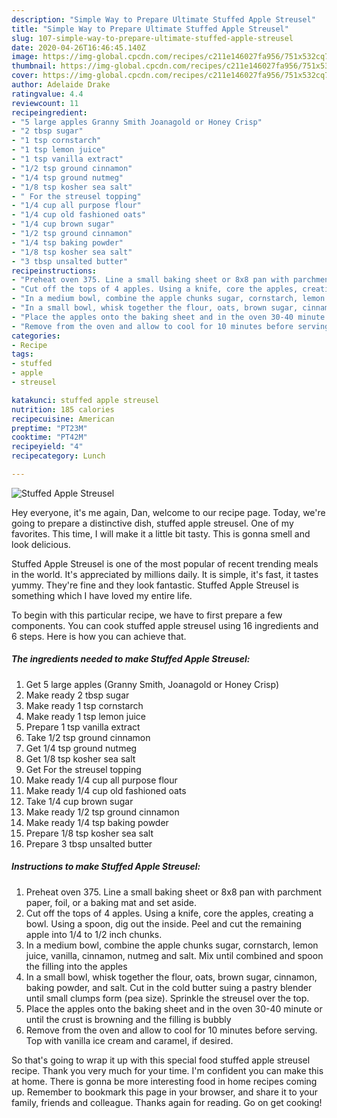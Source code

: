 ```yaml
---
description: "Simple Way to Prepare Ultimate Stuffed Apple Streusel"
title: "Simple Way to Prepare Ultimate Stuffed Apple Streusel"
slug: 107-simple-way-to-prepare-ultimate-stuffed-apple-streusel
date: 2020-04-26T16:46:45.140Z
image: https://img-global.cpcdn.com/recipes/c211e146027fa956/751x532cq70/stuffed-apple-streusel-recipe-main-photo.jpg
thumbnail: https://img-global.cpcdn.com/recipes/c211e146027fa956/751x532cq70/stuffed-apple-streusel-recipe-main-photo.jpg
cover: https://img-global.cpcdn.com/recipes/c211e146027fa956/751x532cq70/stuffed-apple-streusel-recipe-main-photo.jpg
author: Adelaide Drake
ratingvalue: 4.4
reviewcount: 11
recipeingredient:
- "5 large apples Granny Smith Joanagold or Honey Crisp"
- "2 tbsp sugar"
- "1 tsp cornstarch"
- "1 tsp lemon juice"
- "1 tsp vanilla extract"
- "1/2 tsp ground cinnamon"
- "1/4 tsp ground nutmeg"
- "1/8 tsp kosher sea salt"
- " For the streusel topping"
- "1/4 cup all purpose flour"
- "1/4 cup old fashioned oats"
- "1/4 cup brown sugar"
- "1/2 tsp ground cinnamon"
- "1/4 tsp baking powder"
- "1/8 tsp kosher sea salt"
- "3 tbsp unsalted butter"
recipeinstructions:
- "Preheat oven 375. Line a small baking sheet or 8x8 pan with parchment paper, foil, or a baking mat and set aside."
- "Cut off the tops of 4 apples. Using a knife, core the apples, creating a bowl. Using a spoon, dig out the inside. Peel and cut the remaining apple into 1/4 to 1/2 inch chunks."
- "In a medium bowl, combine the apple chunks sugar, cornstarch, lemon juice, vanilla, cinnamon, nutmeg and salt. Mix until combined and spoon the filling into the apples"
- "In a small bowl, whisk together the flour, oats, brown sugar, cinnamon, baking powder, and salt. Cut in the cold butter suing a pastry blender until small clumps form (pea size). Sprinkle the streusel over the top."
- "Place the apples onto the baking sheet and in the oven 30-40 minute or until the crust is browning and the filling is bubbly"
- "Remove from the oven and allow to cool for 10 minutes before serving. Top with vanilla ice cream and caramel, if desired."
categories:
- Recipe
tags:
- stuffed
- apple
- streusel

katakunci: stuffed apple streusel 
nutrition: 185 calories
recipecuisine: American
preptime: "PT23M"
cooktime: "PT42M"
recipeyield: "4"
recipecategory: Lunch

---
```



![Stuffed Apple Streusel](https://img-global.cpcdn.com/recipes/c211e146027fa956/751x532cq70/stuffed-apple-streusel-recipe-main-photo.jpg)

Hey everyone, it's me again, Dan, welcome to our recipe page. Today, we're going to prepare a distinctive dish, stuffed apple streusel. One of my favorites. This time, I will make it a little bit tasty. This is gonna smell and look delicious.

Stuffed Apple Streusel is one of the most popular of recent trending meals in the world. It's appreciated by millions daily. It is simple, it's fast, it tastes yummy. They're fine and they look fantastic. Stuffed Apple Streusel is something which I have loved my entire life.




To begin with this particular recipe, we have to first prepare a few components. You can cook stuffed apple streusel using 16 ingredients and 6 steps. Here is how you can achieve that.

##### The ingredients needed to make Stuffed Apple Streusel:

1. Get 5 large apples (Granny Smith, Joanagold or Honey Crisp)
1. Make ready 2 tbsp sugar
1. Make ready 1 tsp cornstarch
1. Make ready 1 tsp lemon juice
1. Prepare 1 tsp vanilla extract
1. Take 1/2 tsp ground cinnamon
1. Get 1/4 tsp ground nutmeg
1. Get 1/8 tsp kosher sea salt
1. Get  For the streusel topping
1. Make ready 1/4 cup all purpose flour
1. Make ready 1/4 cup old fashioned oats
1. Take 1/4 cup brown sugar
1. Make ready 1/2 tsp ground cinnamon
1. Make ready 1/4 tsp baking powder
1. Prepare 1/8 tsp kosher sea salt
1. Prepare 3 tbsp unsalted butter




##### Instructions to make Stuffed Apple Streusel:

1. Preheat oven 375. Line a small baking sheet or 8x8 pan with parchment paper, foil, or a baking mat and set aside.
1. Cut off the tops of 4 apples. Using a knife, core the apples, creating a bowl. Using a spoon, dig out the inside. Peel and cut the remaining apple into 1/4 to 1/2 inch chunks.
1. In a medium bowl, combine the apple chunks sugar, cornstarch, lemon juice, vanilla, cinnamon, nutmeg and salt. Mix until combined and spoon the filling into the apples
1. In a small bowl, whisk together the flour, oats, brown sugar, cinnamon, baking powder, and salt. Cut in the cold butter suing a pastry blender until small clumps form (pea size). Sprinkle the streusel over the top.
1. Place the apples onto the baking sheet and in the oven 30-40 minute or until the crust is browning and the filling is bubbly
1. Remove from the oven and allow to cool for 10 minutes before serving. Top with vanilla ice cream and caramel, if desired.




So that's going to wrap it up with this special food stuffed apple streusel recipe. Thank you very much for your time. I'm confident you can make this at home. There is gonna be more interesting food in home recipes coming up. Remember to bookmark this page in your browser, and share it to your family, friends and colleague. Thanks again for reading. Go on get cooking!
